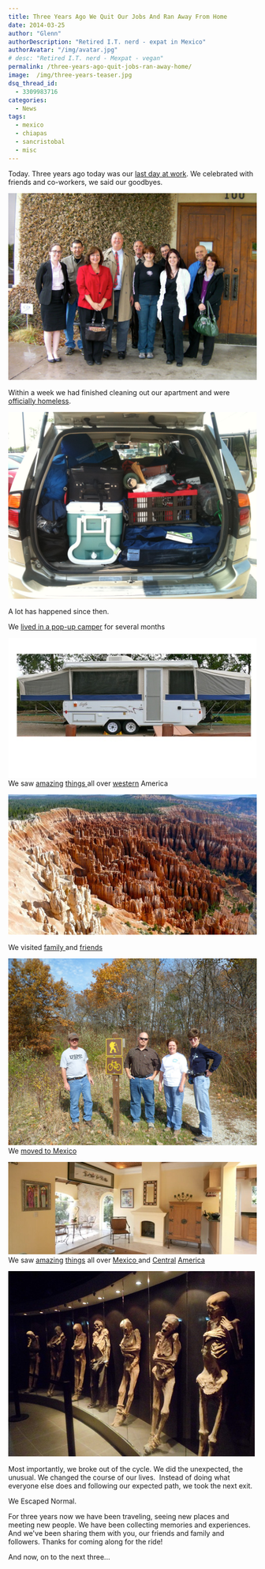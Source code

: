 ```yaml
---
title: Three Years Ago We Quit Our Jobs And Ran Away From Home
date: 2014-03-25
author: "Glenn"
authorDescription: "Retired I.T. nerd - expat in Mexico"
authorAvatar: "/img/avatar.jpg"
# desc: "Retired I.T. nerd - Mexpat - vegan"
permalink: /three-years-ago-quit-jobs-ran-away-home/
image:  /img/three-years-teaser.jpg
dsq_thread_id:
  - 3309983716
categories:
  - News
tags:
  - mexico
  - chiapas
  - sancristobal
  - misc
---
```

Today. Three years ago today was our [last day at work][1]. We celebrated with friends and co-workers, we said our goodbyes.

![Bryn Going Away Party](/img/2011/04/2011-Texas-209.jpg)

Within a week we had finished cleaning out our apartment and were [officially homeless][3].

![](/img/2011/04/IMG_0366.jpg)

A lot has happened since then.

We [lived in a pop-up camper][5] for several months

![Trailer](/img/2011/05/Trailer.jpg)
We saw [amazing][7] [things ][8]all over [western][9] America

![bryce-624x351](/img/2011/07/bryce.jpg)

We visited [family ][11]and [friends][12]

![iowa](/img/2014/03/iowa.jpg)
We [moved to Mexico][14]

![mexico](/img/2012/01/mexico.jpg)
We saw [amazing][16] [things][17] all over [Mexico ][18]and [Central][19] [America][20]

![MuseodeMumios](/img/2012/07/MuseodeMumios.jpg)

Most importantly, we broke out of the cycle. We did the unexpected, the unusual. We changed the course of our lives.  Instead of doing what everyone else does and following our expected path, we took the next exit.

We Escaped Normal.

For three years now we have been traveling, seeing new places and meeting new people. We have been collecting memories and experiences. And we've been sharing them with you, our friends and family and followers. Thanks for coming along for the ride!

And now, on to the next three...

 [1]: https://vagabondians.com/escaping-system/ "Escaping the System"
 [3]: https://vagabondians.com/homeless-living-car/ "We Are Homeless and Living in our Car"
 [5]: https://vagabondians.com/bigger-tent-wheels/ "A Bigger Tent – on Wheels"
 [7]: https://vagabondians.com/grand-canyon-north-rim/ "Grand Canyon – North Rim"
 [8]: https://vagabondians.com/grove-titans/ "Grove of Titans"
 [9]: https://vagabondians.com/yellowstone/ "Yellowstone"
 [11]: https://vagabondians.com/glenn-2-0-2011-review/ "Glenn 2.0 – 2011 in Review"
 [12]: https://vagabondians.com/seattle/ "Seattle"
 [14]: https://vagabondians.com/leavin-jet-plane/ "Well We’re Leavin’ on a Jet Plane…"
 [16]: https://vagabondians.com/death-and-beyond-in-guanajuato-mexico/ "Death and Beyond in Guanajuato, Mexico"
 [17]: https://vagabondians.com/jungle-ancients-yaxchilan-bonampak/ "Jungle Ancients:  Yaxchilan, Bonampak"
 [18]: https://vagabondians.com/happy-year-times-awastin/ "Happy New Year! Time’s A’wastin’!"
 [19]: https://vagabondians.com/grand-tour-of-the-islets-granada-nicaragua/ "Grand Tour of the Islets, Granada, Nicaragua"
 [20]: https://vagabondians.com/saripiqui-canopy-tour/ "Saripiqui River and Canopy Tour, Costa Rica"